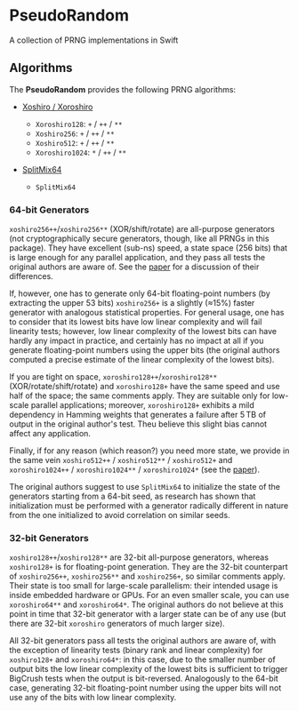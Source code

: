 # PseudoRandom

A collection of PRNG implementations in Swift

## Algorithms

The **PseudoRandom** provides the following PRNG algorithms:

- [Xoshiro / Xoroshiro](http://prng.di.unimi.it/)
  - `Xoroshiro128`: `+` / `++` / `**`
  - `Xoshiro256`: `+` / `++` / `**`
  - `Xoshiro512`: `+` / `++` / `**`
  - `Xoroshiro1024`: `*` / `++` / `**`

- [SplitMix64](http://prng.di.unimi.it/)
  - `SplitMix64`

### 64-bit Generators

`xoshiro256++`/`xoshiro256**` (XOR/shift/rotate) are all-purpose generators (not cryptographically secure generators, though, like all PRNGs in this package). They have excellent (sub-ns) speed, a state space (256 bits) that is large enough for any parallel application, and they pass all tests the original authors are aware of. See the [paper](http://vigna.di.unimi.it/ftp/papers/ScrambledLinear.pdf) for a discussion of their differences.

If, however, one has to generate only 64-bit floating-point numbers (by extracting the upper 53 bits) `xoshiro256+` is a slightly (≈15%) faster generator with analogous statistical properties. For general usage, one has to consider that its lowest bits have low linear complexity and will fail linearity tests; however, low linear complexity of the lowest bits can have hardly any impact in practice, and certainly has no impact at all if you generate floating-point numbers using the upper bits (the original authors computed a precise estimate of the linear complexity of the lowest bits).

If you are tight on space, `xoroshiro128++`/`xoroshiro128**` (XOR/rotate/shift/rotate) and `xoroshiro128+` have the same speed and use half of the space; the same comments apply. They are suitable only for low-scale parallel applications; moreover, `xoroshiro128+` exhibits a mild dependency in Hamming weights that generates a failure after 5 TB of output in the original author's test. Theu believe this slight bias cannot affect any application.

Finally, if for any reason (which reason?) you need more state, we provide in the same vein `xoshiro512++` / `xoshiro512**` / `xoshiro512+` and `xoroshiro1024++` / `xoroshiro1024**` / `xoroshiro1024*` (see the [paper](http://vigna.di.unimi.it/ftp/papers/ScrambledLinear.pdf)).

The original authors suggest to use `SplitMix64` to initialize the state of the generators starting from a 64-bit seed, as research has shown that initialization must be performed with a generator radically different in nature from the one initialized to avoid correlation on similar seeds.

### 32-bit Generators

`xoshiro128++`/`xoshiro128**` are 32-bit all-purpose generators, whereas `xoshiro128+` is for floating-point generation. They are the 32-bit counterpart of `xoshiro256++`, `xoshiro256**` and `xoshiro256+`, so similar comments apply. Their state is too small for large-scale parallelism: their intended usage is inside embedded hardware or GPUs. For an even smaller scale, you can use `xoroshiro64**` and `xoroshiro64*`. The original authors do not believe at this point in time that 32-bit generator with a larger state can be of any use (but there are 32-bit `xoroshiro` generators of much larger size).

All 32-bit generators pass all tests the original authors are aware of, with the exception of linearity tests (binary rank and linear complexity) for `xoshiro128+` and `xoroshiro64*`: in this case, due to the smaller number of output bits the low linear complexity of the lowest bits is sufficient to trigger BigCrush tests when the output is bit-reversed. Analogously to the 64-bit case, generating 32-bit floating-point number using the upper bits will not use any of the bits with low linear complexity. 
